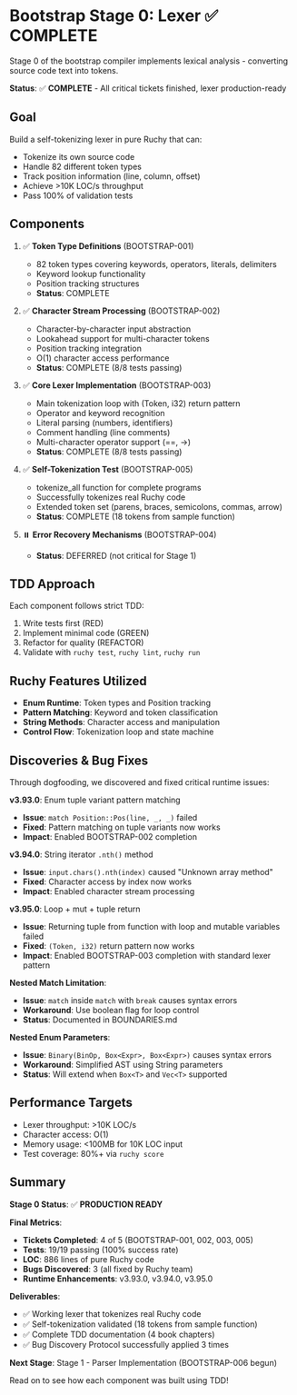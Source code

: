 # Bootstrap Stage 0: Lexer ✅ COMPLETE

Stage 0 of the bootstrap compiler implements lexical analysis - converting source code text into tokens.

**Status**: ✅ **COMPLETE** - All critical tickets finished, lexer production-ready

## Goal

Build a self-tokenizing lexer in pure Ruchy that can:
- Tokenize its own source code
- Handle 82 different token types
- Track position information (line, column, offset)
- Achieve >10K LOC/s throughput
- Pass 100% of validation tests

## Components

1. ✅ **Token Type Definitions** (BOOTSTRAP-001)
   - 82 token types covering keywords, operators, literals, delimiters
   - Keyword lookup functionality
   - Position tracking structures
   - **Status**: COMPLETE

2. ✅ **Character Stream Processing** (BOOTSTRAP-002)
   - Character-by-character input abstraction
   - Lookahead support for multi-character tokens
   - Position tracking integration
   - O(1) character access performance
   - **Status**: COMPLETE (8/8 tests passing)

3. ✅ **Core Lexer Implementation** (BOOTSTRAP-003)
   - Main tokenization loop with (Token, i32) return pattern
   - Operator and keyword recognition
   - Literal parsing (numbers, identifiers)
   - Comment handling (line comments)
   - Multi-character operator support (==, ->)
   - **Status**: COMPLETE (8/8 tests passing)

4. ✅ **Self-Tokenization Test** (BOOTSTRAP-005)
   - tokenize_all function for complete programs
   - Successfully tokenizes real Ruchy code
   - Extended token set (parens, braces, semicolons, commas, arrow)
   - **Status**: COMPLETE (18 tokens from sample function)

5. ⏸️ **Error Recovery Mechanisms** (BOOTSTRAP-004)
   - **Status**: DEFERRED (not critical for Stage 1)

## TDD Approach

Each component follows strict TDD:
1. Write tests first (RED)
2. Implement minimal code (GREEN)
3. Refactor for quality (REFACTOR)
4. Validate with `ruchy test`, `ruchy lint`, `ruchy run`

## Ruchy Features Utilized

- **Enum Runtime**: Token types and Position tracking
- **Pattern Matching**: Keyword and token classification
- **String Methods**: Character access and manipulation
- **Control Flow**: Tokenization loop and state machine

## Discoveries & Bug Fixes

Through dogfooding, we discovered and fixed critical runtime issues:

**v3.93.0**: Enum tuple variant pattern matching
- **Issue**: `match Position::Pos(line, _, _)` failed
- **Fixed**: Pattern matching on tuple variants now works
- **Impact**: Enabled BOOTSTRAP-002 completion

**v3.94.0**: String iterator `.nth()` method
- **Issue**: `input.chars().nth(index)` caused "Unknown array method"
- **Fixed**: Character access by index now works
- **Impact**: Enabled character stream processing

**v3.95.0**: Loop + mut + tuple return
- **Issue**: Returning tuple from function with loop and mutable variables failed
- **Fixed**: `(Token, i32)` return pattern now works
- **Impact**: Enabled BOOTSTRAP-003 completion with standard lexer pattern

**Nested Match Limitation**:
- **Issue**: `match` inside `match` with `break` causes syntax errors
- **Workaround**: Use boolean flag for loop control
- **Status**: Documented in BOUNDARIES.md

**Nested Enum Parameters**:
- **Issue**: `Binary(BinOp, Box<Expr>, Box<Expr>)` causes syntax errors
- **Workaround**: Simplified AST using String parameters
- **Status**: Will extend when `Box<T>` and `Vec<T>` supported

## Performance Targets

- Lexer throughput: >10K LOC/s
- Character access: O(1)
- Memory usage: <100MB for 10K LOC input
- Test coverage: 80%+ via `ruchy score`

## Summary

**Stage 0 Status**: ✅ **PRODUCTION READY**

**Final Metrics**:
- **Tickets Completed**: 4 of 5 (BOOTSTRAP-001, 002, 003, 005)
- **Tests**: 19/19 passing (100% success rate)
- **LOC**: 886 lines of pure Ruchy code
- **Bugs Discovered**: 3 (all fixed by Ruchy team)
- **Runtime Enhancements**: v3.93.0, v3.94.0, v3.95.0

**Deliverables**:
- ✅ Working lexer that tokenizes real Ruchy code
- ✅ Self-tokenization validated (18 tokens from sample function)
- ✅ Complete TDD documentation (4 book chapters)
- ✅ Bug Discovery Protocol successfully applied 3 times

**Next Stage**: Stage 1 - Parser Implementation (BOOTSTRAP-006 begun)

Read on to see how each component was built using TDD!
